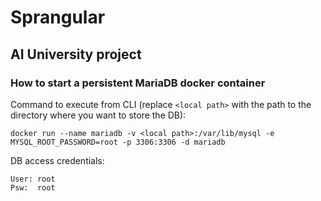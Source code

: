 # Sprangular

## AI University project

### How to start a persistent MariaDB docker container

Command to execute from CLI (replace `<local path>` with the path to the directory where you want to store the DB):

`docker run --name mariadb -v <local path>:/var/lib/mysql -e MYSQL_ROOT_PASSWORD=root -p 3306:3306 -d mariadb`

DB access credentials:

```
User: root
Psw:  root
```